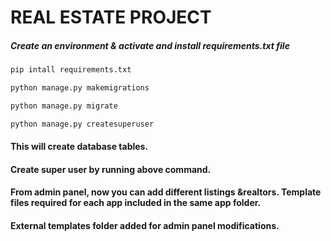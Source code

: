 
# REAL ESTATE PROJECT

##### Create an environment & activate and install requirements.txt file

```bash
pip intall requirements.txt 

python manage.py makemigrations

python manage.py migrate

python manage.py createsuperuser
```

#### This will create database tables.
#### Create super user by running above command.
#### From admin panel, now you can add different listings &realtors. Template files required for each app included in the same app folder.
#### External templates folder added for admin panel modifications.

